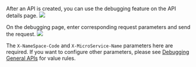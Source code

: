 After an API is created, you can use the debugging feature on the API details page.
![](https://main.qcloudimg.com/raw/29c129359592b0fb700a1ab157dcd6ff.png)

On the debugging page, enter corresponding request parameters and send the request.
![](https://main.qcloudimg.com/raw/94e4f9329c7102475cec7d03bf8e17b2.png)

The `X-NameSpace-Code` and `X-MicroService-Name` parameters here are required. If you want to configure other parameters, please see [Debugging General APIs](https://intl.cloud.tencent.com/document/product/628/12005) for value rules.  
